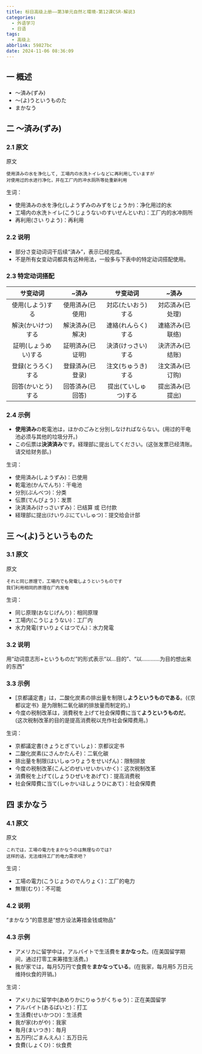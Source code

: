 ```yaml
---
title: 标日高级上册——第3单元自然と環境-第12课CSR-解说3
categories:
  - 外语学习
  - 日语
tags:
  - 高级上
abbrlink: 59827bc
date: 2024-11-06 08:36:09
---
```

## 一 概述

* ～済み(ずみ)
* ～(よ)うというものた
* まかなう

<!--more-->

## 二  ～済み(ずみ)

### 2.1 原文

原文

```
使用済みの水を浄化して, 工場内の水洗トイレなどに再利用していますが
对使用过的水进行净化，并在工厂内的冲水厕所等处重新利用
```

生词：

* 使用済みの水を浄化(しようずみのみずをじょうか)：净化用过的水
* 工場内の水洗トイレ(こうじょうないのすいせんといれ)：工厂内的水冲厕所
* 再利用(さい りよう)：再利用

### 2.2 说明

* 部分さ变动词词干后续“済み”，表示已经完成。
* 不是所有女变动词都具有这种用法，一般多与下表中的特定动词搭配使用。

### 2.3 特定动词搭配

|       サ变动词       |      ~済み       |       サ变动词       |      ~済み       |
| :------------------: | :--------------: | :------------------: | :--------------: |
|   使用(しよう)する   | 使用済み(已使用) |  対応(たいおう)する  | 対応済み(已处理) |
|  解決(かいけつ)する  | 解決済み(已解决) |  連絡(れんらく)する  | 連絡济み(已联络) |
| 証明(しょうめい)する | 証明済み(已证明) |  決済(けっさい)する  | 決济济み(已结账) |
|  登録(とうろく)する  | 登録済み(已登录) |  注文(ちゅうき)する  | 注文済み(已订购) |
|  回答(かいとう)する  | 回答済み(已回答) | 提出(ていしゅつ)する | 提出済み(已提出) |

### 2.4 示例

* **使用済み**の乾電池は，ほかのごみと分別しなければならない。(用过的干电池必须与其他的垃圾分开。)
* この伝票は**決済済み**です。経理部に提出してください。(这张发票已经清账。请交给财务部。)

生词：

* 使用済み(しようずみ)：已使用
* 乾電池(かんでんち)：干电池
* 分別(ぶんべつ)：分类
* 伝票(でんぴょう)：发票
* 決済済み(けっさいずみ)：已结算 或 已付款
* 経理部に提出(けいりぶにていしゅつ)：提交给会计部

## 三 ～(よ)うというものた

### 3.1 原文

原文

```
それと同じ原理で，工場内でも発電しようというものです
我们利用相同的原理在厂内发电
```

生词：

* 同じ原理(おなじげんり)：相同原理
* 工場内(こうじょうない)：工厂内
* 水力発電(すいりょくはつでん)：水力発電

### 3.2 说明

用“动词意志形+というものだ”的形式表示“以...目的”、“以…….…..为目的想出来的东西”

### 3.3 示例

* [京都議定書」は，二酸化炭素の排出量を制限し**ようというものである**。(《京都议定书》是为限制二氧化碳的排放量而制定的。)
* 今度の税制改革は，消費税を上げて社会保障費に当て**ようというものだ**。(这次税制改革的目的是提高消费税以充作社会保障费用。)

生词：

* 京都議定書(きょうとぎていしょ)：京都议定书
* 二酸化炭素(にさんかたんそ)：二氧化碳
* 排出量を制限(はいしゅつりょうをせいげん)：限制排放
* 今度の税制改革(こんどのぜいせいかいかく)：这次税制改革
* 消費税を上げて(しょうひぜいをあげて)：提高消费税
* 社会保障費に当て(しゃかいほしょうひにあて)：社会保障费

## 四 まかなう

### 4.1 原文

原文

```
これでは，工場の電力をまかなうのは無理なのでは? 
这样的话，无法维持工厂的电力需求吧？
```

生词：

* 工場の電力(こうじょうのでんりょく)：工厂的电力
* 無理(むり)：不可能

### 4.2 说明

“まかなう”的意思是“想方设法筹措金钱或物品“

### 4.3 示例

* アメリカに留学中は，アルバイトで生活費を**まかなった**。(在美国留学期间，通过打零工来筹措生活费。)
* 我が家では，每月5万円で食費を**まかなっている**。(在我家，每月用5 万日元维持伙食的开销。)

生词：

* アメリカに留学中(あめりかにりゅうがくちゅう)：正在美国留学
* アルバイト(あるばいと)：打工
* 生活費(せいかつひ)：生活费
* 我が家(わがや)：我家
* 毎月(まいつき)：毎月
* 五万円(ごまんえん)：五万日元
* 食費(しょくひ)：伙食费

